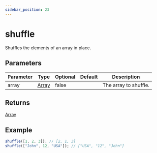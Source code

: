 ```yaml
---
sidebar_position: 23
---
```


# shuffle

Shuffles the elements of an array in place.

## Parameters

| Parameter | Type                                                                                            | Optional | Default | Description           |
| --------- | ----------------------------------------------------------------------------------------------- | -------- | ------- | --------------------- |
| array     | [Array](https://developer.mozilla.org/en-US/docs/Web/JavaScript/Reference/Global_Objects/Array) | false    |         | The array to shuffle. |

## Returns

[Array](https://developer.mozilla.org/en-US/docs/Web/JavaScript/Reference/Global_Objects/Array)

## Example

```js
shuffle([1, 2, 3]); // [2, 1, 3]
shuffle(["John", 12, "USA"]); // ["USA", "12", "John"]
```
